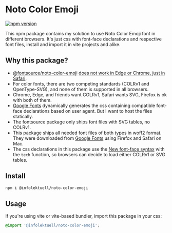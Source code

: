 # Noto Color Emoji

[![npm version](https://badge.fury.io/js/@infolektuell%2Fnoto-color-emoji.svg)](https://badge.fury.io/js/@infolektuell%2Fnoto-color-emoji)

This npm package contains my solution to use Noto Color Emoji font in different browsers.
It's just css with font-face declarations and respective font files, install and import it in vite projects and alike.

## Why this package?

- [@fontsource/noto-color-emoji][fontsource] [does not work in Edge or Chrome, just in Safari][issue].
- For color fonts, there are two competing standards (COLRv1 and OpenType-SVG),
  and none of them is supported in all browsers.
- Chrome, Edge, and friends want COLRv1, Safari wants SVG, Firefox is ok with both of them.
- [Google Fonts] dynamically generates the css containing compatible font-face declarations based on user agent.
  But I want to host the files statically.
- The fontsource package only ships font files with SVG tables, no COLRv1.
- This package ships all needed font files of both types in woff2 format.
  They were downloaded from [Google Fonts] using Firefox and Safari on Mac.
- The css declarations in this package use the [New font-face syntax] with the `tech` function,
  so browsers can decide to load either COLRv1 or SVG tables.

## Install

```sh
npm i @infolektuell/noto-color-emoji
```

## Usage

If you're using vite or vite-based bundler, import this package in your css:

```css
@import '@infolektuell/noto-color-emoji';
```

[issue]: https://github.com/fontsource/fontsource/issues/588
[google fonts]: https://fonts.google.com/noto/specimen/Noto+Color+Emoji
[fontsource]: https://fontsource.org/fonts/noto-color-emoji
[new font-face syntax]: https://fullystacked.net/new-font-face-syntax/
